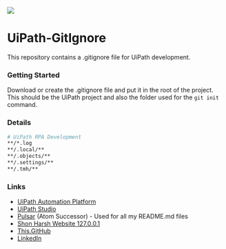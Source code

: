 ![](https://shonharsh.github.io/curriculum-vitae/Images/Banner-UiPath-01.png)

# UiPath-GitIgnore

This repository contains a .gitignore file for UiPath development.

### Getting Started

Download or create the .gitignore file and put it in the root of the project.  This should be the UiPath project and also the folder used for the `git init` command.

### Details
```sh
# UiPath RPA Development
**/*.log
**/.local/**
**/.objects/**
**/.settings/**
**/.tmh/**
```

### Links
- [UiPath Automation Platform](https://www.uipath.com/)
- [UiPath Studio](https://www.uipath.com/product/studio)
- [Pulsar](https://pulsar-edit.dev/) (Atom Successor) - Used for all my README.md files
- [Shon Harsh Website 127.0.0.1](https://shonharsh.github.io/curriculum-vitae/index.html)
- [This.GitHub](https://github.com/shonharsh)
- [LinkedIn](https://www.linkedin.com/in/shonharsh/)
